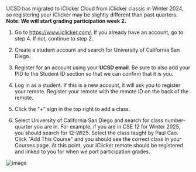 UCSD has migrated to iClicker Cloud from iClicker classic in Winter 2024, so registering your iClicker may be slightly different than past quarters. **Note: We will start grading participation week 2.**

1) Go to https://www.iclicker.com/. If you already have an account, go to step 4. If not, continue to step 2.

2) Create a student account and search for University of California San Diego.

3) Register for an account using your **UCSD email**. Be sure to also add your PID to the Student ID section so that we can confirm that it is you.

4) Log in as a student. If this is a new account, it will ask you to register your remote. Register your remote with the remote ID on the back of the remote.

5) Click the "+" sign in the top right to add a class.

6) Select University of California San Diego and search for class number-quarter you are in. For example, if you are in CSE 12 for Winter 2025, you should search for 12-WI25. Select the class taught by Paul Cao. Click "Add This Course" and you should see the correct class in your Courses page. At this point, your iClicker remote should be registered and linked to you for when we port participation grades. 

![image](https://github.com/user-attachments/assets/24a763e5-0e32-44fb-9521-bf5e9c1fab13)

